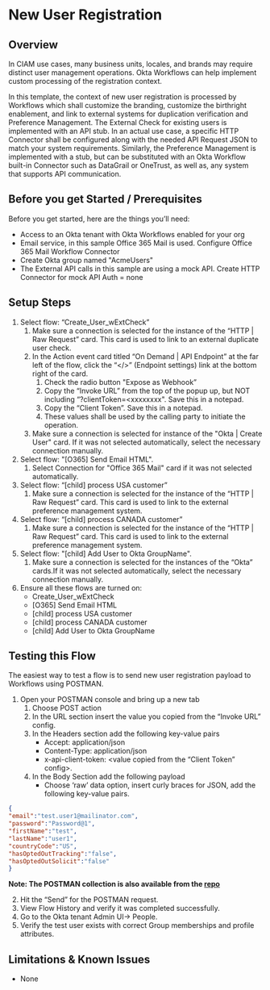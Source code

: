 # **New User Registration** 


## Overview

In CIAM use cases, many business units, locales, and brands may require distinct user management operations. Okta Workflows can help implement custom processing of the registration context. 

In this template, the context of new user registration is processed by Workflows which shall customize the branding, customize the birthright enablement, and link to external systems for duplication verification and Preference Management.
The External Check for existing users is implemented with an API stub. In an actual use case, a specific HTTP Connector shall be configured along with the needed API Request JSON to match your system requirements. Similarly, the Preference Management 
is implemented with a stub, but can be substituted with an Okta Workflow built-in Connector such as DataGrail or OneTrust, as well as, any system that supports API communication.


## Before you get Started / Prerequisites

Before you get started, here are the things you’ll need:

*   Access to an Okta tenant with Okta Workflows enabled for your org 
*   Email service, in this sample Office 365 Mail is used. Configure Office 365 Mail Workflow Connector
*   Create Okta group named "AcmeUsers"
*   The External API calls in this sample are using a mock API. Create HTTP Connector for mock API Auth = none


## Setup Steps


1. Select flow: “Create_User_wExtCheck”
   1. Make sure a connection is selected for the instance of the “HTTP | Raw Request” card. This card is used to link to an external duplicate user check.
   2. In the Action event card titled “On Demand | API Endpoint”  at the far left of the flow, click the “&lt;/>” (Endpoint settings) link at the bottom right of the card.
      1. Check the radio button "Expose as Webhook”
      2. Copy the “Invoke URL” from the top of the popup up, but NOT including “?clientToken=&lt;xxxxxxxx". Save this in a notepad.
      3. Copy the “Client Token”. Save this in a notepad.
      4. These values shall be used by the calling party to initiate the operation.
   3. Make sure a connection is selected for instance of the "Okta | Create User" card. If it was not selected automatically, select the necessary connection manually.
2. Select flow: "[O365] Send Email HTML".
    1. Select Connection for "Office 365 Mail" card if it was not selected automatically.
3. Select flow: “[child] process USA customer”
    1. Make sure a connection is selected for the instance of the “HTTP | Raw Request” card. This card is used to link to the external preference management system.
4. Select flow: “[child] process CANADA customer”
    1. Make sure a connection is selected for the instance of the “HTTP | Raw Request” card. This card is used to link to the external preference management system.
5. Select flow: "[child] Add User to Okta GroupName". 
    1.  Make sure a connection is selected for the instances of the “Okta” cards.If it was not selected automatically, select the necessary connection manually.
6. Ensure all these flows are turned on:
    * Create_User_wExtCheck
    * [O365] Send Email HTML
    * [child] process USA customer
    * [child] process CANADA customer
    * [child] Add User to Okta GroupName


## Testing this Flow

The easiest way to test a flow is to send new user registration payload to Workflows using POSTMAN.

1. Open your POSTMAN console and bring up a new tab
    1. Choose POST action
    2. In the URL section insert the value you copied from the “Invoke URL” config.
    3. In the Headers section add the following key-value pairs
        * Accept: application/json
        * Content-Type: application/json
        * x-api-client-token: &lt;value copied from the “Client Token” config>.
    4. In the Body Section add the following payload
        * Choose ‘raw’ data option, insert curly braces for JSON, add the following key-value pairs.

```json
{
"email":"test.user1@mailinator.com",
"password":"Password@1",
"firstName":"test",
"lastName":"user1",
"countryCode":"US",
"hasOptedOutTracking":"false",
"hasOptedOutSolicit":"false"
}
```
**Note: The POSTMAN collection is also available from the [repo](https://github.com/okta/workflows-templates/blob/master/workflows/new_user_registration/WorkflowsDiscovery.postman_collection.json)**

2. Hit the “Send” for the POSTMAN request.
3. View Flow History and verify it was completed successfully.
4. Go to the Okta tenant Admin UI-> People.
5. Verify the test user exists with correct Group memberships and profile attributes.


## Limitations & Known Issues

*   None
